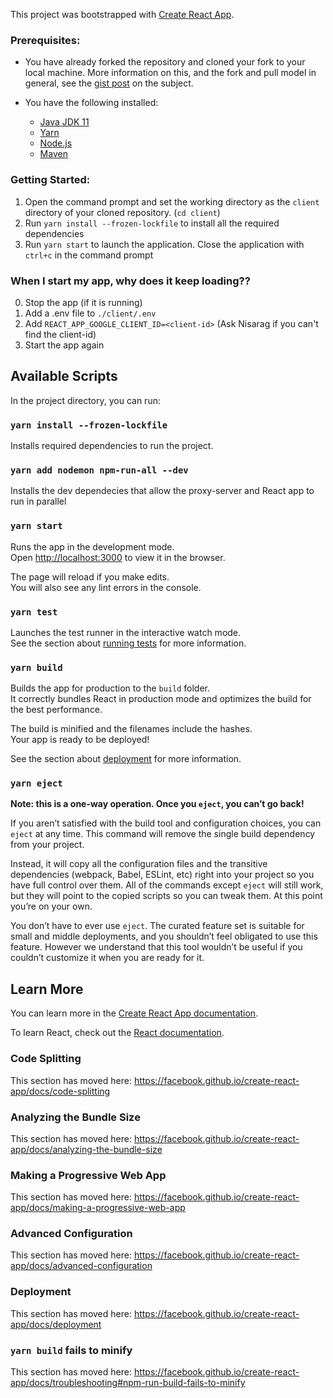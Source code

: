 This project was bootstrapped with [Create React App](https://github.com/facebook/create-react-app).

### Prerequisites: 
* You have already forked the repository and cloned your fork to your local machine. More information on this, and the fork and pull model in general, see the [gist post](https://gist.github.com/Chaser324/ce0505fbed06b947d962) on the subject. 
* You have the following installed: 

  * [Java JDK 11](https://www.oracle.com/java/technologies/javase-jdk11-downloads.html)
  * [Yarn](https://classic.yarnpkg.com/en/docs/install)
  * [Node.js](https://nodejs.org/en/)
  * [Maven](https://maven.apache.org/install.html)
  
### Getting Started: 

1. Open the command prompt and set the working directory as the `client` directory of your cloned repository. (`cd client`)
2. Run `yarn install --frozen-lockfile` to install all the required dependencies
3. Run `yarn start` to launch the application. Close the application with `ctrl+c` in the command prompt

### When I start my app, why does it keep loading??
0. Stop the app (if it is running)
1. Add a .env file to `./client/.env`
2. Add `REACT_APP_GOOGLE_CLIENT_ID=<client-id>` (Ask Nisarag if you can't find the client-id)
3. Start the app again



## Available Scripts

In the project directory, you can run:

### `yarn install --frozen-lockfile`
Installs required dependencies to run the project.

### `yarn add nodemon npm-run-all --dev`
Installs the dev dependecies that allow the proxy-server and React app to run in parallel

### `yarn start`

Runs the app in the development mode.<br />
Open [http://localhost:3000](http://localhost:3000) to view it in the browser.

The page will reload if you make edits.<br />
You will also see any lint errors in the console.

### `yarn test`

Launches the test runner in the interactive watch mode.<br />
See the section about [running tests](https://facebook.github.io/create-react-app/docs/running-tests) for more information.

### `yarn build`

Builds the app for production to the `build` folder.<br />
It correctly bundles React in production mode and optimizes the build for the best performance.

The build is minified and the filenames include the hashes.<br />
Your app is ready to be deployed!

See the section about [deployment](https://facebook.github.io/create-react-app/docs/deployment) for more information.

### `yarn eject`

**Note: this is a one-way operation. Once you `eject`, you can’t go back!**

If you aren’t satisfied with the build tool and configuration choices, you can `eject` at any time. This command will remove the single build dependency from your project.

Instead, it will copy all the configuration files and the transitive dependencies (webpack, Babel, ESLint, etc) right into your project so you have full control over them. All of the commands except `eject` will still work, but they will point to the copied scripts so you can tweak them. At this point you’re on your own.

You don’t have to ever use `eject`. The curated feature set is suitable for small and middle deployments, and you shouldn’t feel obligated to use this feature. However we understand that this tool wouldn’t be useful if you couldn’t customize it when you are ready for it.

## Learn More

You can learn more in the [Create React App documentation](https://facebook.github.io/create-react-app/docs/getting-started).

To learn React, check out the [React documentation](https://reactjs.org/).

### Code Splitting

This section has moved here: https://facebook.github.io/create-react-app/docs/code-splitting

### Analyzing the Bundle Size

This section has moved here: https://facebook.github.io/create-react-app/docs/analyzing-the-bundle-size

### Making a Progressive Web App

This section has moved here: https://facebook.github.io/create-react-app/docs/making-a-progressive-web-app

### Advanced Configuration

This section has moved here: https://facebook.github.io/create-react-app/docs/advanced-configuration

### Deployment

This section has moved here: https://facebook.github.io/create-react-app/docs/deployment

### `yarn build` fails to minify

This section has moved here: https://facebook.github.io/create-react-app/docs/troubleshooting#npm-run-build-fails-to-minify
